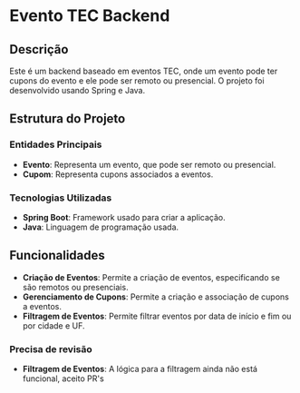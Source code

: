 # Evento TEC Backend

## Descrição
Este é um backend baseado em eventos TEC, onde um evento pode ter cupons do evento e ele pode ser remoto ou presencial. O projeto foi desenvolvido usando Spring e Java.

## Estrutura do Projeto

### Entidades Principais
- **Evento**: Representa um evento, que pode ser remoto ou presencial.
- **Cupom**: Representa cupons associados a eventos.

### Tecnologias Utilizadas
- **Spring Boot**: Framework usado para criar a aplicação.
- **Java**: Linguagem de programação usada.

## Funcionalidades
- **Criação de Eventos**: Permite a criação de eventos, especificando se são remotos ou presenciais.
- **Gerenciamento de Cupons**: Permite a criação e associação de cupons a eventos.
- **Filtragem de Eventos**: Permite filtrar eventos por data de início e fim ou por cidade e UF.

### Precisa de revisão
- **Filtragem de Eventos**: A lógica para a filtragem ainda não está funcional, aceito PR's
